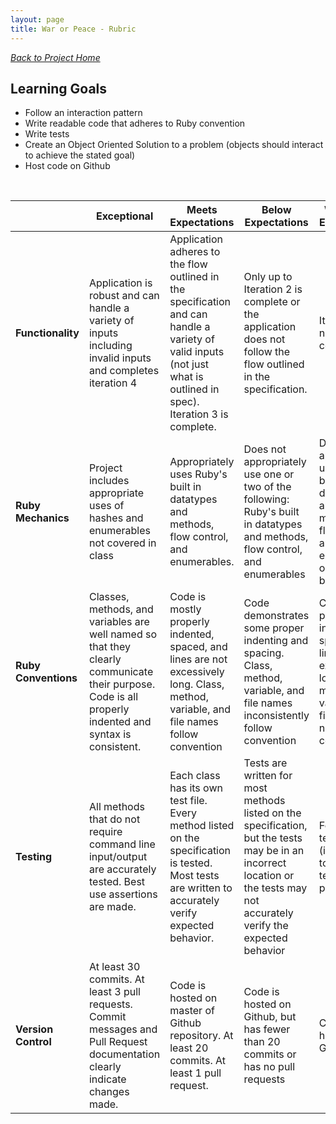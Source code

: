 ```yaml
---
layout: page
title: War or Peace - Rubric
---
```


_[Back to Project Home](./index)_


## Learning Goals

* Follow an interaction pattern
* Write readable code that adheres to Ruby convention
* Write tests
* Create an Object Oriented Solution to a problem (objects should interact to achieve the stated goal)
* Host code on Github

<br>

<br> | **Exceptional** | **Meets Expectations** | **Below Expectations** | **Well Below Expectations**
-- | --- | --- | --- | ---
**Functionality** | Application is robust and can handle a variety of inputs including invalid inputs and completes iteration 4 | Application adheres to the flow outlined in the specification and can handle a variety of valid inputs (not just what is outlined in spec). Iteration 3 is complete. | Only up to Iteration 2 is complete or the application does not follow the flow outlined in the specification. | Iteration 2 is not complete. |
**Ruby Mechanics** | Project includes appropriate uses of hashes and enumerables not covered in class | Appropriately uses Ruby's built in datatypes and methods, flow control, and enumerables. | Does not appropriately use one or two of the following: Ruby's built in datatypes and methods, flow control, and enumerables | Does not appropriately use Ruby's built in datatypes and methods, flow control, and enumerables, or does not build classes |
**Ruby Conventions** | Classes, methods, and variables are well named so that they clearly communicate their purpose. Code is all properly indented and syntax is consistent. | Code is mostly properly indented, spaced, and lines are not excessively long. Class, method, variable, and file names follow convention | Code demonstrates some proper indenting and spacing. Class, method, variable, and file names inconsistently follow convention | Code is not properly indented and spaced and lines are excessively long. Class, method, variable, and file names do not follow convention |
**Testing** | All methods that do not require command line input/output are accurately tested. Best use assertions are made. | Each class has its own test file. Every method listed on the specification is tested. Most tests are written to accurately verify expected behavior. | Tests are written for most methods listed on the specification, but the tests may be in an incorrect location or the tests may not accurately verify the expected behavior | Fewer than 7 tests written (in addition to the card tests provided) |
**Version Control** | At least 30 commits. At least 3 pull requests. Commit messages and Pull Request documentation clearly indicate changes made. | Code is hosted on master of Github repository. At least 20 commits. At least 1 pull request. | Code is hosted on Github, but has fewer than 20 commits or has no pull requests | Code is not hosted on Github |
